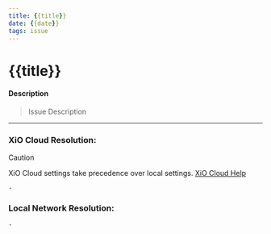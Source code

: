 ```yaml
---
title: {{title}}
date: {{date}}
tags: issue
---
```

# {{title}}

#### Description
> Issue Description

---
### XiO Cloud Resolution:
> [!CAUTION]
> XiO Cloud settings take precedence over local settings. [XiO Cloud Help](../../Team/2.%20Information/Crestron%20OLH%20Links.md#XiO%20Cloud)
```
- 
```

### Local Network Resolution:
```
- 
```